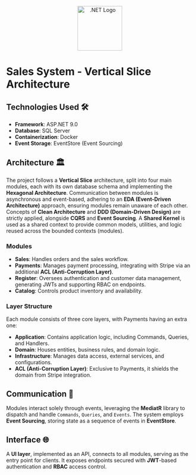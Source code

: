 <p align="center">
  <a href="https://dotnet.microsoft.com/" target="blank"><img src="https://upload.wikimedia.org/wikipedia/commons/e/ee/.NET_Core_Logo.svg" width="120" alt=".NET Logo" /></a>
</p>


# Sales System - Vertical Slice Architecture

## Technologies Used 🛠️
  - **Framework**: ASP.NET 9.0
  - **Database**: SQL Server
  - **Containerization**: Docker
  - **Event Storage**: EventStore (Event Sourcing)

## Architecture 🏛️
<p>The project follows a <strong>Vertical Slice</strong> architecture, split into four main modules, each with its own database schema and implementing the <strong>Hexagonal Architecture</strong>. Communication between modules is asynchronous and event-based, adhering to an <strong>EDA (Event-Driven Architecture)</strong> approach, ensuring modules remain unaware of each other. Concepts of <strong>Clean Architecture</strong> and <strong>DDD (Domain-Driven Design)</strong> are strictly applied, alongside <strong>CQRS</strong> and <strong>Event Sourcing</strong>. A <strong>Shared Kernel</strong> is used as a shared context to provide common models, utilities, and logic reused across the bounded contexts (modules).</p>

### Modules
  - **Sales**: Handles orders and the sales workflow.
  - **Payments**: Manages payment processing, integrating with Stripe via an additional <strong>ACL (Anti-Corruption Layer)</strong>.
  - **Register**: Oversees authentication and customer data management, generating JWTs and supporting RBAC on endpoints.
  - **Catalog**: Controls product inventory and availability.

<h3>Layer Structure</h3>
    <p>Each module consists of three core layers, with Payments having an extra one:</p>
    <ul>
        <li><strong>Application</strong>: Contains application logic, including Commands, Queries, and Handlers.</li>
        <li><strong>Domain</strong>: Houses entities, business rules, and domain logic.</li>
        <li><strong>Infrastructure</strong>: Manages data access, external services, and configurations.</li>
        <li><strong>ACL (Anti-Corruption Layer)</strong>: Exclusive to Payments, it shields the domain from Stripe integration.</li>
    </ul>

## Communication 📡
<p>Modules interact solely through events, leveraging the <strong>MediatR</strong> library to dispatch and handle <code>Commands</code>, <code>Queries</code>, and <code>Events</code>. The system employs <strong>Event Sourcing</strong>, storing state as a sequence of events in <strong>EventStore</strong>.</p>

## Interface 🌐
<p>A <strong>UI layer</strong>, implemented as an API, connects to all modules, serving as the entry point for clients. It exposes endpoints secured with <strong>JWT</strong>-based authentication and <strong>RBAC</strong> access control.</p>
